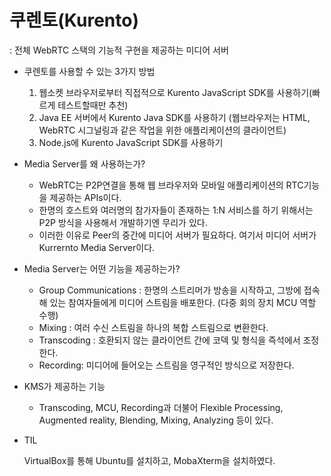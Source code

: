 # 쿠렌토(Kurento)

 : 전체 WebRTC 스택의 기능적 구현을 제공하는 미디어 서버



- 쿠렌토를 사용할 수 있는 3가지 방법

  1. 웹소켓 브라우저로부터 직접적으로 Kurento JavaScript SDK를 사용하기(빠르게 테스트할때만 추천)
  2. Java EE 서버에서 Kurento Java SDK를 사용하기 (웹브라우저는 HTML, WebRTC 시그널링과 같은 작업을 위한 애플리케이션의 클라이언트)
  3. Node.js에 Kurento JavaScript SDK를 사용하기

  

- Media Server를 왜 사용하는가?

  - WebRTC는 P2P연결을 통해 웹 브라우저와 모바일 애플리케이션의 RTC기능을 제공하는 APIs이다.
  - 한명의 호스트와 여러명의 참가자들이 존재하는 1:N 서비스를 하기 위해서는 P2P 방식을 사용해서 개발하기엔 무리가 있다.
  - 이러한 이유로 Peer의 중간에 미디어 서버가 필요하다. 여기서 미디어 서버가 Kurrernto Media Server이다.

  

- Media Server는 어떤 기능을 제공하는가?

  - Group Communications : 한명의 스트리머가 방송을 시작하고, 그방에 접속해 있는 참여자들에게 미디어 스트림을 배포한다. (다중 회의 장치 MCU 역할 수행)
  - Mixing : 여러 수신 스트림을 하나의 복합 스트림으로 변환한다.
  - Transcoding : 호환되지 않는 클라이언트 간에 코덱 및 형식을 즉석에서 조정한다.
  - Recording: 미디어에 들어오는 스트림을 영구적인 방식으로 저장한다.



- KMS가 제공하는 기능

  - Transcoding, MCU, Recording과 더불어 Flexible Processing, Augmented reality, Blending, Mixing, Analyzing 등이 있다.

    

- TIL

  VirtualBox를 통해 Ubuntu를 설치하고, MobaXterm을 설치하였다. 